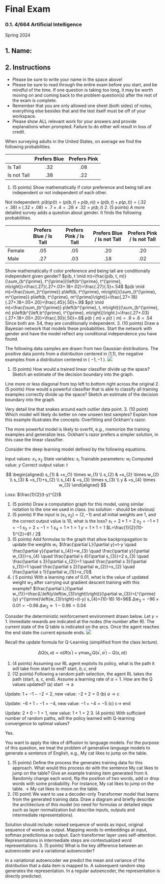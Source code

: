 # Final Exam 

### 0.1. 4/664 Artificial Intelligence

Spring $2024$

## 1. Name:

## 2. Instructions

- Please be sure to write your name in the space above!
- Please be sure to read through the entire exam before you start, and be mindful of the time. If one question is taking too long, it may be worth moving on and coming back to the problem question(s) after the rest of the exam is complete.
- Remember that you are only allowed one sheet (both sides) of notes, everything else besides that and the test itself must be off of your workspace.
- Please show ALL relevant work for your answers and provide explanations when prompted. Failure to do either will result in loss of credit.

When surveying adults in the United States, on average we find the following probabilities.

|  | Prefers Blue | Prefers Pink |
| :--- | :---: | :---: |
| Is Tall | $.32$ | $.08$ |
| Is not Tall | $.38$ | $.22$ |

1. (5 points) Show mathematically if color preference and being tall are independent or not independent of each other.

Not independent:
$p(b) p(t)=(p(b, t)+p(b, n)) \times(p(b, t)+p(p, t))=(.32+.38) \times(.32+.08)=.7 \times .4=.28 \neq .32=p(b, t)$
2. (5 points) A more detailed survey adds a question about gender. It finds the following probabilities.

|  | Prefers Blue / Is Tall | Prefers Pink / Is Tall | Prefers Blue / Is not Tall | Prefers Pink / Is not Tall |
| :--- | :---: | :---: | :---: | :---: |
| Female | $.05$ | $.05$ | $.20$ | $.20$ |
| Male | $.27$ | $.03$ | $.18$ | $.02$ |

Show mathematically if color preference and being tall are conditionally independent given gender?
$p(b, t \mid m)=\frac{p(b, t, m)}{\sum_{b^{\prime}, t^{\prime}}\left(b^{\prime}, t^{\prime}, m\right)}=\frac{.27}{.27+.03+.18+.02}=\frac{.27}{.5}=.54$
$p(b \mid m)=\frac{\sum_{t^{\prime}} p\left(b, t^{\prime}, m\right)}{\sum_{t^{\prime}, m^{\prime}} p\left(b, t^{\prime}, m^{\prime}\right)}=\frac{.27+.18}{.27+.18+.05+.20}=\frac{.45}{.50}=.9$
$p(t \mid m)=\frac{\sum_{b^{\prime}} p\left(b^{\prime}, t, m\right)}{\sum_{b^{\prime}, m} p\left(b^{\left.b^{\prime}, t^{\prime}, m\right)}\right.}=\frac{.27+.03}{.27+.18+.05+.20}=\frac{.30}{.50}=.6$
$p(b \mid m) \times p(t \mid m)=.9 \times .6=.54$
Since both are .54, they are conditionally independent.
3. (10 points) Draw a Bayesian network that models these probabilities. Start the network with gender and have the model reflect any conditional independence you have found.

The following data samples are drawn from two Gaussian distributions. The positive data points from a distribution centered in (1,1), the negative examples from a distribution centered in ( $-1,-1$ ).
![](https://cdn.mathpix.com/cropped/2025_04_29_40f75b37e5201d30ac1dg-3.jpg?height=839&width=842&top_left_y=372&top_left_x=617)

1. (5 points) How would a trained linear classifier divide up the space? Sketch an estimate of the decision boundary into the graph.

Line more or less diagonal from top left to bottom right across the original
2. (5 points) How would a powerful classifier that is able to classify all training examples correctly divide up the space? Sketch an estimate of the decision boundary into the graph.

Very detail line that snakes around each outlier data point.
3. (10 point) Which model will likely do better on new unseen test samples? Explain how this example illustrates the concepts: Overfitting and Ockham's razor.

The more powerful model is likely to overfit, e.g., memorize the training examples and generalize less. Ockham's razor prefers a simpler solution, in this case the linear classifier.

Consider the deep learning model defined by the following equations.

Input values: $x_{1}, x_{2}$
State variables: $s_{i}$
Trainable parameters: $w_{i}$
Computed value: $y$
Correct output value: $t$

$$
\begin{aligned}
s_{1} & =x_{1} \times w_{1} \\
s_{2} & =x_{2} \times w_{2} \\
s_{3} & =s_{1}+s_{2} \\
s_{4} & =s_{3} \times s_{3} \\
y & =s_{4} \times w_{3}
\end{aligned}
$$

Loss: $\frac{1}{2}(t-y)^{2}$

1. (5 points) Draw a computation graph for this model, using similar notation to the one we used in class. (no solution - should be obvious)
2. (5 points) If the input is $\left(x_{1}, x_{2}\right)=(2,-1)$ and all initial weights are $1$, and the correct output value is $10$, what is the loss?
$s_{1}=2 \times 1=2$
$s_{2}=-1 \times 1=-1$
$s_{3}=2+-1=1$
$s_{4}=1 \times 1=1$
$y=1 \times 1=1$
$L=\frac{1}{2}(10-1)^{2}=81 / 2$
3. (5 points) Add formulas to the graph that allow backpropagation to update the weights $w_{i}$.
$\frac{\partial L}{\partial y}=t-y \quad \frac{\partial y}{\partial s_{4}}=w_{3} \quad \frac{\partial y}{\partial w_{3}}=s_{4} \quad \frac{\partial s 4}{\partial s_{3}}=2 s_{3} \quad \frac{\partial s 3}{\partial s_{2}}=1 \quad \frac{\partial s 3}{\partial s_{1}}=1 \quad \frac{\partial s 2}{\partial w_{2}}=x_{2} \quad \frac{\partial s 1}{\partial w_{1}}=x_{1}$
4. ( $5$ points) With a learning rate of $0.01$, what is the value of updated weight $w_{3}$ after carrying out gradient descent training with this example?
$\frac{\partial L}{\partial w_{1}}=\frac{L\left(y\left(w_{3}\right)\right)}{\partial w_{3}}=L^{\prime}(y) y^{\prime}\left(w_{3}\right)=(t-y) s_{4}=(10-16) 16=96$
$\Delta w_{3}=-96 \times 0.01=-0.96$
$\Delta w_{3} \leftarrow 1-0.96=0.04$

Consider the deterministic reinforcement environment drawn below. Let $\gamma=1$. Immediate rewards are indicated at the nodes (the number after R). The current state of the Q table is indicated on the arcs. Once the agent reaches the end state the current episode ends.
![](https://cdn.mathpix.com/cropped/2025_04_29_40f75b37e5201d30ac1dg-5.jpg?height=380&width=925&top_left_y=374&top_left_x=573)

Recall the update formula for Q-Learning (simplified from the class lecture).

$$
\Delta Q(s, a)=\alpha\left(R\left(s^{\prime}\right)+\gamma \max _{a^{\prime}} Q\left(s^{\prime}, a^{\prime}\right)-Q(s, a)\right)
$$
1. (4 points) Assuming our RL agent exploits its policy, what is the path it will take from start to end? start, $b, c$, end
2. (12 points) Following a random path selection, the agent RL takes the path (start, a, c, end). Assume a learning rate of $\alpha=1$. How are the Q values updated?
(a) start $\rightarrow \mathrm{a}$

Update: $1+-1--2=2$, new value: $-2+2=0$
(b) $a \rightarrow c$

Update: $-6+1--1=-4$, new value: $-1+-4=-5$
(c) $\mathrm{c} \rightarrow$ end

Update: $2+0-1=1$, new value: $1+1=2$
3. (4 points) With sufficient number of random paths, will the policy learned with Q-learning convergence to optimal values?

Yes.

You want to apply the idea of diffusion to language models. For the purpose of this question, we treat the problem of generative language models to generate a sentence of English, e.g., My cat likes to jump on the table.

1. (5 points) Define the process the generates training data for this approach. What would this process do with the sentence My cat likes to jump on the table? Give an example training item generated from it.
Randomly change each word, flip the position of two words, add or drop words with some probability. For instance, My cat likes to jump on the table. $\rightarrow$ My cat likes to moon on the table.
2. (10 point) We want to use a decoder-only Transformer model that learns from the generated training data. Draw a diagram and briefly describe the architecture of this model (no need for formulas or detailed steps such as layer normalization but describe inputs, outputs and intermediate representations).

Solution should include: noised sequence of words as input, original sequence of words as output. Mapping words to embeddings at input, softmax predictionsa as output. Each transformer layer uses self-attention. Representations in intermediate steps are contextualized word representations.
3. (5 points) What is the key difference between an autoencoder and a variational autoencoder?

In a variational autoencoder we predict the mean and variance of the distribution that a data item is mapped to. A subsequent random step generates the representation. In a regular autoencoder, the representation is directly predicted.

